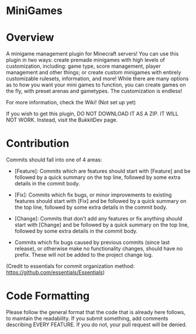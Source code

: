 MiniGames
=========

Overview
======
A minigame management plugin for Minecraft servers! You can use this plugin in two ways: create premade minigames with high levels of customization, including: game type, score management, player management and other things; or create custom minigames with entirely customizable rulesets, information, and more! While there are many options as to how you want your mini games to function, you can create games on the fly, with preset arenas and gametypes. The customization is endless!

For more information, check the Wiki! (Not set up yet)

If you wish to get this plugin, DO NOT DOWNLOAD IT AS A ZIP. IT WILL NOT WORK. Instead, visit the BukkitDev page.

Contribution
====
Commits should fall into one of 4 areas:

* [Feature]: Commits which are features should start with [Feature] and be followed by a quick summary on the top line, followed by some extra details in the commit body.

* [Fix]: Commits which fix bugs, or minor improvements to existing features should start with [Fix] and be followed by a quick summary on the top line, followed by some extra details in the commit body.

* [Change]: Commits that don't add any features or fix anything should start with [Change] and be followed by a quick summary on the top line, followed by some extra details in the commit body.

* Commits which fix bugs caused by previous commits (since last release), or otherwise make no functionality changes, should have no prefix. These will not be added to the project change log.

(Credit to essentials for commit organization method: https://github.com/essentials/Essentials)

Code Formatting
====

Please follow the general format that the code that is already here follows, to maintain the readability. If you submit something, add comments describing EVERY FEATURE. If you do not, your pull request will be denied.
